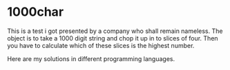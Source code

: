 # 1000char
This is a test i got presented by a company who shall remain nameless.
The object is to take a 1000 digit string and chop it up in to slices of four.
Then you have to calculate which of these slices is the highest number.

Here are my solutions in different programming languages.
